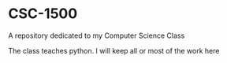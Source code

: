 # CSC-1500
A repository dedicated to my Computer Science Class

The class teaches python. I will keep all or most of the work here
